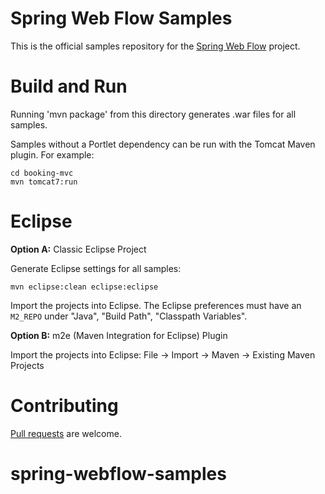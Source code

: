 Spring Web Flow Samples
=======================

This is the official samples repository for the [Spring Web Flow](http://github.com/SpringSource/spring-webflow) project.

Build and Run
=============

Running 'mvn package' from this directory generates .war files for all samples.

Samples without a Portlet dependency can be run with the Tomcat Maven plugin. For example:

````
cd booking-mvc
mvn tomcat7:run
````

Eclipse
=======

**Option A:** Classic Eclipse Project

Generate Eclipse settings for all samples:
````
mvn eclipse:clean eclipse:eclipse
````

Import the projects into Eclipse. The Eclipse preferences must have an `M2_REPO` under "Java", "Build Path", "Classpath Variables".

**Option B:** m2e (Maven Integration for Eclipse) Plugin

Import the projects into Eclipse:
File -> Import -> Maven -> Existing Maven Projects

Contributing
============

[Pull requests](http://help.github.com/send-pull-requests) are welcome.

# spring-webflow-samples
